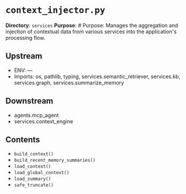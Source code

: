 # `context_injector.py`

**Directory**: `services`
**Purpose**: # Purpose: Manages the aggregation and injection of contextual data from various services into the application's processing flow.

## Upstream
- ENV: —
- Imports: os, pathlib, typing, services.semantic_retriever, services.kb, services.graph, services.summarize_memory

## Downstream
- agents.mcp_agent
- services.context_engine

## Contents
- `build_context()`
- `build_recent_memory_summaries()`
- `load_context()`
- `load_global_context()`
- `load_summary()`
- `safe_truncate()`